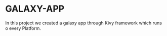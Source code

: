 # GALAXY-APP
In this project we created a galaxy app through Kivy framework which runs o every Platform.
